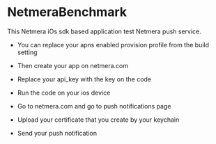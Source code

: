 NetmeraBenchmark
============

This Netmera iOs sdk based application test Netmera push service.

- You can replace your apns enabled provision profile from the build setting

- Then create your app on netmera.com

- Replace your api_key with the key on the code

- Run the code on your ios device

- Go to netmera.com and go to push notifications page

- Upload your certificate that you create by your keychain

- Send your push notification

